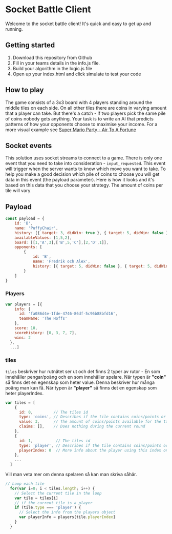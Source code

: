 # Socket Battle Client

Welcome to the socket battle client! It's quick and easy to get up and running.

## Getting started
1. Download this repository from Github
2. Fill in your teams details in the info.js file.
2. Build your algorithm in the logic.js file
3. Open up your index.html and click simulate to test your code

## How to play
The game consists of a 3x3 board with 4 players standing around the middle tiles on each side.
On all other tiles there are coins in varying amount that a player can take. But there's a catch - if two players pick the same pile of coins nobody gets anything.
Your task is to write an AI that predicts patterns of how your opponents choose to maximise your income.
For a more visual example see [Super Mario Party - Air To A Fortune](https://www.youtube.com/watch?v=zP8WrEG_aVU)

## Socket events
This solution uses socket streams to connect to a game. There is only one event that you need to take into consideration - `input_requested`.
This event will trigger when the server wants to know which move you want to take.
To help you make a good decision which pile of coins to choose you will get data in this event (the payload parameter).
Here is how it looks and it's based on this data that you choose your strategy.
The amount of coins per tile will vary

## Payload
```js
const payload = {
    id: 'B',
    name: 'PuffyChair',
    history: [{ target: 3, didWin: true }, { target: 5, didWin: false }],
    availableValues: [1,5,2],
    board: [[1,'A',3],['B',5,'C'],[2,'D',1]],
    opponents: [
        {
            id: 'B',
            name: 'Fredrik och Alex',
            history: [{ target: 5, didWin: false }, { target: 5, didWin: true }]
        }
    ]
}
```

### Players
```js
var players = [{
    info: {
      id: 'fa086d4e-1fde-4746-86df-5c96b88bfd16',
      teamName: 'The Hoffs'
    },
    score: 10,
    scoreHistory: [0, 3, 7, 7],
    wins: 2
  },
  ...]
```

### tiles
`tiles` beskriver hur rutnätet ser ut och det finns 2 typer av rutor - En som innehåller pengar/poäng och en som innehåller spelare.
När typen är **"coin"** så finns det en egenskap som heter value. Denna beskriver hur många poäng man kan få.
När typen är **"player"** så finns det en egenskap som heter playerIndex.

```js
var tiles = [
    {
      id: 0,         // The tiles id
      type: 'coins', // Describes if the tile contains coins/points or a player
      value: 3,      // The amount of coins/points available for the taking
      claims: [],    // Does nothing during the current round
    },
    {
      id: 1,          // The tiles id
      type: 'player', // Describes if the tile contains coins/points or a player
      playerIndex: 0  // More info about the player using this index on the player array
    },
    ...
  ]
```

Vill man veta mer om denna spelaren så kan man skriva såhär.
```js
// Loop each tile
  for(var i=0; i < tiles.length; i++) {
    // Select the current tile in the loop
    var tile = tiles[i]
    // if the current tile is a player
    if (tile.type === 'player') {
      // Select the info from the players object
      var playerInfo = players[tile.playerIndex]
    }
  }
```
